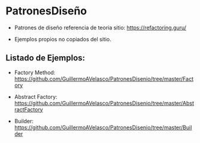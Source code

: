 # PatronesDiseño

- Patrones de diseño referencia de teoria sitio: https://refactoring.guru/

- Ejemplos propios no copiados del sitio.

## Listado de Ejemplos:

* Factory Method:   https://github.com/GuillermoAVelasco/PatronesDisenio/tree/master/Factory

* Abstract Factory: https://github.com/GuillermoAVelasco/PatronesDisenio/tree/master/AbstractFactory

* Builder:          https://github.com/GuillermoAVelasco/PatronesDisenio/tree/master/Builder

